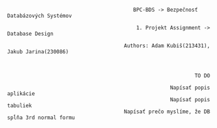                                              BPC-BDS -> Bezpečnosť Databázových Systémov

                                              1. Projekt Assignment -> Database Design

                                          Authors: Adam Kubiš(213431), Jakub Jarina(230086)
                                          
                                          
                                          
                                                                 TO DO
                                                               
                                                         Napísať popis aplikácie
                                                         Napísať popis tabuliek
                                          Napísať prečo myslíme, že DB spĺňa 3rd normal formu

